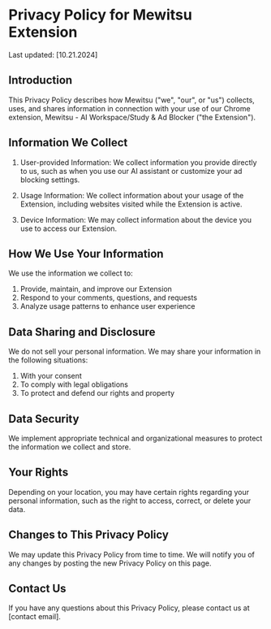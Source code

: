 # Privacy Policy for Mewitsu Extension

Last updated: [10.21.2024]

## Introduction

This Privacy Policy describes how Mewitsu ("we", "our", or "us") collects, uses, and shares information in connection with your use of our Chrome extension, Mewitsu - AI Workspace/Study & Ad Blocker ("the Extension").

## Information We Collect

1. User-provided Information: We collect information you provide directly to us, such as when you use our AI assistant or customize your ad blocking settings.

2. Usage Information: We collect information about your usage of the Extension, including websites visited while the Extension is active.

3. Device Information: We may collect information about the device you use to access our Extension.

## How We Use Your Information

We use the information we collect to:

1. Provide, maintain, and improve our Extension
2. Respond to your comments, questions, and requests
3. Analyze usage patterns to enhance user experience

## Data Sharing and Disclosure

We do not sell your personal information. We may share your information in the following situations:

1. With your consent
2. To comply with legal obligations
3. To protect and defend our rights and property

## Data Security

We implement appropriate technical and organizational measures to protect the information we collect and store.

## Your Rights

Depending on your location, you may have certain rights regarding your personal information, such as the right to access, correct, or delete your data.

## Changes to This Privacy Policy

We may update this Privacy Policy from time to time. We will notify you of any changes by posting the new Privacy Policy on this page.

## Contact Us

If you have any questions about this Privacy Policy, please contact us at [contact email].